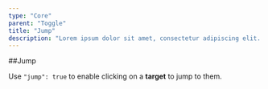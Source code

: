 ```yaml
---
type: "Core"
parent: "Toggle"
title: "Jump"
description: "Lorem ipsum dolor sit amet, consectetur adipiscing elit. Nunc tempus laoreet leo sit amet iaculis."
---
```


##Jump

Use `"jump": true` to enable clicking on a **target** to jump to them.

<demo>
  <demovanilla src="inline/core/toggle/jump">
  </demovanilla>
</demo>
